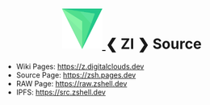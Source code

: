 <h1 align="center">
  <a href="https://github.com/z-shell/zi">
    <img src="https://github.com/z-shell/zi/raw/main/docs/images/logo.svg" alt="Logo" width="80" height="80" />
  </a>
❮ ZI ❯ Source
</h1>

- Wiki Pages: https://z.digitalclouds.dev
- Source Page: https://zsh.pages.dev
- RAW Page: https://raw.zshell.dev
- IPFS: https://src.zshell.dev
